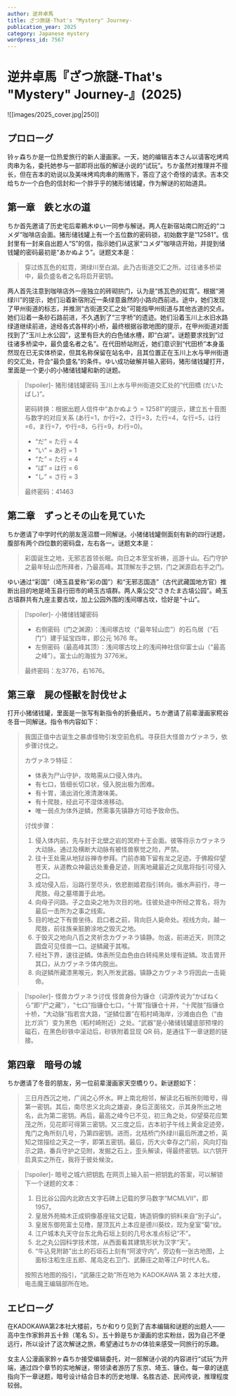 ```yaml
---
author: 逆井卓馬
title: ざつ旅謎-That's "Mystery" Journey-
publication_year: 2025
category: Japanese mystery
wordpress_id: 7567
---
```


# 逆井卓馬『ざつ旅謎-That's "Mystery" Journey-』(2025)

![[images/2025_cover.jpg|250]]

## プロローグ

铃ヶ森ちか是一位热爱旅行的新人漫画家。一天，她的编辑吉本さん以请客吃烤鸡肉串为名，委托她参与一部即将出版的解谜小说的“试玩”。ちか虽然对推理并不擅长，但在吉本的劝说以及美味烤鸡肉串的贿赂下，答应了这个奇怪的请求。吉本交给ちか一个白色的信封和一个胖乎乎的猪形储钱罐，作为解谜的初始道具。

## 第一章　鉄と水の道

ちか首先邀请了历史宅后辈鵜木ゆい一同参与解谜。两人在新宿站南口附近的“コメダ”咖啡店会面。猪形储钱罐上有一个五位数的密码锁，初始数字是“12581”。信封里有一封来自出题人“S”的信，指示她们从这家“コメダ”咖啡店开始，并提到储钱罐的密码最初是“あかぬよう”。谜题文本是：

> 穿过炼瓦色的虹霓，溯绿川至白湖。此乃古街道交汇之所。过往诸多桥梁中，最负盛名者之名将启开密钥。

两人首先注意到咖啡店外一座独立的砖砌拱门，认为是“炼瓦色的虹霓”。根据“溯绿川”的提示，她们沿着新宿附近一条绿意盎然的小路向西前进。途中，她们发现了甲州街道的标志，并推测“古街道交汇之处”可能指甲州街道与其他古道的交点。她们沿着一条砂石路前进，不久遇到了“三字桥”的遗迹。她们沿着玉川上水旧水路绿道继续前进，途经各式各样的小桥，最终根据谷歌地图的提示，在甲州街道对面找到了“玉川上水公园”，这里有巨大的白色储水槽，即“白湖”。谜题要求找到“过往诸多桥梁中，最负盛名者之名”。在代田桥站附近，她们意识到“代田桥”本身虽然现在已无实体桥梁，但其名称保留在站名中，且其位置正在玉川上水与甲州街道的交汇处，符合“最负盛名”的条件。ゆい成功破解并输入密码，猪形储钱罐打开，里面是一个更小的小猪储钱罐和新的谜题。

> [!spoiler]- 猪形储钱罐密码
> 玉川上水与甲州街道交汇处的“代田橋 (だいたばし)”。
> 
> 密码转换：根据出题人信件中“あかぬよう = 12581”的提示，建立五十音图与数字的对应关系 (あ行=1，か行=2，さ行=3，た行=4，な行=5，は行=6，ま行=7，や行=8，ら行=9，わ行=0)。
> - “だ” = た行 = 4
> - “い” = あ行 = 1
> - “た” = た行 = 4
> - “ば” = は行 = 6
> - “し” = さ行 = 3
> 
> 最终密码：41463

## 第二章　ずっとその山を見ていた

ちか邀请了中学时代的朋友莲沼暦一同解谜。小猪储钱罐侧面刻有新的四行谜题，腹部有两个四位数的密码盘，左右各一。谜题文本是：

> 彩国诞生之地，无邪志首领长眠。向日之本至宝祈祷，巡游十山。石门守护之最年轻山峦所拜者，乃最高峰。其顶解左手之钥，门之渊源启右手之门。

ゆい通过“彩国”（埼玉县爱称“彩の国”）和“无邪志国造”（古代武藏国地方官）推断出目的地是埼玉县行田市的崎玉古墳群。两人乘公交“さきたま古墳公园”。崎玉古墳群共有九座主要古坟，加上公园外围的浅间塚古坟，恰好是“十山”。

> [!spoiler]- 小猪储钱罐密码
> - 右侧密码（门之渊源）：浅间塚古坟（“最年轻山峦”）的石鸟居（“石门”）建于延宝四年，即公元 1676 年。
> - 左侧密码（最高峰其顶）：浅间塚古坟上的浅间神社信仰富士山（“最高之峰”）。富士山的海拔为 3776米。
> 
> 最终密码：左3776，右1676。

## 第三章　屍の怪獣を討伐せよ

打开小猪储钱罐，里面是一张写有新指令的折叠纸片。ちか邀请了前辈漫画家糀谷冬音一同解谜。指令书内容如下：

> 我国正值中古诞生之暴虐怪物引发空前危机。寻获巨大怪兽カヴァネラ，依步骤讨伐之。
> 
> カヴァネラ特征：
> - 体表为尸山守护，攻略需从口侵入体内。
> - 有七口，皆细长切口状，侵入脱出极为困难。
> - 有十胃，涌出消化液清澈味美。
> - 有十爬肢，经此可不湿体液移动。
> - 唯一弱点为体外逆鳞，然需事先镇静方可给予致命伤。
> 
> 讨伐步骤：
> 1. 侵入体内前，先与封于北壁之岩的冥府十王会面。彼等将示カヴァネラ大动脉。通过及横断大动脉有被怪兽察觉之险，严禁。
> 2. 往十王处需从地狱谷禅寺参拜。门前赤箱下留有龙之足迹。于佛殿仰望苍天，从道教众神最远处重叠足迹，则离地藏最近之凤凰将指引可侵入之口。
> 3. 成功侵入后，沿路行至尽头，依悲剧姬君指引转向。循水声前行，寻一爬肢。母之墓塔置于此地。
> 4. 向母子问路。子之血染之地为次目的地。往彼处途中所经之胃名，将为最后一击所为之事之线索。
> 5. 目的地之下有兽坐待。启口者之前，背向巨人毙命处。视线方向，越一爬肢，前往族亲脏腑涂地之毁灭之地。
> 6. 于毁灭之地向八百之灵祈念カヴァネラ镇静。勿返，前进近天，则顶之圆盘可见怪兽一口。逆鳞藏于其喉。
> 7. 经社下界，速往逆鳞。体表所见血色由白转纯黑处埋有逆鳞。攻击胃开其口，从カヴァネラ体内脱出。
> 8. 向逆鳞所藏漆黑喉元，刺入所发武器。镇静之カヴァネラ将因此一击毙命。

> [!spoiler]- 怪兽カヴァネラ讨伐
> 怪兽身份为镰仓（词源传说为“かばねくら”即“尸之藏”），“七口”指镰仓七口，“十胃”指镰仓十井，“十爬肢”指镰仓十桥，“大动脉”指若宫大路，“逆鳞位置”在稻村崎海岸，沙滩由白色（“由比ガ浜”）变为黑色（稻村崎附近）之处。“武器”是小猪储钱罐底部预埋的磁石，在黑色砂铁中滚动后，砂铁附着显现 QR 码，是通往下一章谜题的链接。

## 第四章　暗号の城

ちか邀请了冬音的朋友，另一位前辈漫画家天空橋りり。新谜题如下：

> 三日月西沉之地，广阔之心怀水。畔上南北相邻，解读北石板所刻暗号，得第一密钥。其后，南尽忠义北向之雄姿，身后正面铭文，示其身所出之地名，此为第二密钥。再后，最高之峰今已不见，初三角之处，仰望葵花应繁茂之所，见花即可得第三密钥。又三度之后，古本初子午线上黄金足迹旁，鬼门之角所刻几号，乃第四密钥。进而，北桔桥门外绿川最后所渡之桥，英知之馆描绘之天之一字，即第五密钥。最后，历大火幸存之门前，风向灯指示之路，番兵守护之见附，发掘之石上，歪头解读，得最终密钥。以六钥开启真实之所在，我将于彼处候汝。

> [!spoiler]- 暗号之城六把钥匙
> 在网页上输入前一把钥匙的答案，可以解锁下一个谜题的文本：
> 1. 日比谷公园内北欧古文字石碑上记载的罗马数字“MCMLVII”，即 1957。
> 2. 皇居外苑楠木正成铜像基座铭文记载，铸造铜像的铜料来自“別子山”。
> 3. 皇居东御苑富士见橹，屋顶瓦片上本应是德川葵纹，现为皇室“菊”纹。
> 4. 江户城本丸天守台东北角石垣上刻的几号水准点标记“不”。
> 5. 北之丸公园科学技术馆，从西面看其建筑形状为汉字“天”。
> 6. “牛込見附跡”出土的石垣石上刻有“阿波守内”，旁边有一张古地图，上面标注稻生庄五郎、尾岛定右卫门、武藤庄之助等江户时代人名。
> 
> 按照古地图的指引，“武藤庄之助”所在地为 KADOKAWA 第 2 本社大楼，电击魔王编辑部所在地。

## エピローグ

在KADOKAWA第2本社大楼前，ちか和りり见到了吉本编辑和谜题的出题人——高中生作家鈴井五十鈴（笔名 S）。五十鈴是ちか漫画的忠实粉丝，因为自己不便远行，所以设计了这次解谜之旅，希望通过ちかの体验来感受一同旅行的乐趣。

女主人公漫画家鈴ヶ森ちか接受编辑委托，对一部解谜小说的内容进行“试玩”为开端，通过四个章节的实地解谜，带领读者游历了东京、埼玉、镰仓。每一章的谜底指向下一章谜题，暗号设计结合日本的历史地理、名胜古迹、民间传说，推理程度较弱。
